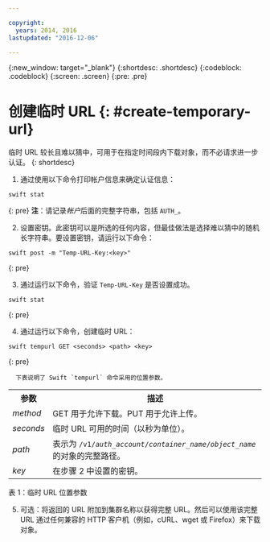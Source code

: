 ```yaml
---

copyright:
  years: 2014, 2016
lastupdated: "2016-12-06"

---
```


{:new_window: target="_blank"}
{:shortdesc: .shortdesc}
{:codeblock: .codeblock}
{:screen: .screen}
{:pre: .pre}


# 创建临时 URL {: #create-temporary-url}

临时 URL 较长且难以猜中，可用于在指定时间段内下载对象，而不必请求进一步认证。
{: shortdesc}


1. 通过使用以下命令打印帐户信息来确定认证信息：

  ```
swift stat
```
  {: pre}
  **注**：请记录*帐户*后面的完整字符串，包括 `AUTH_`。

2. 设置密钥。此密钥可以是所选的任何内容，但最佳做法是选择难以猜中的随机长字符串。要设置密钥，请运行以下命令：

  ```
swift post -m "Temp-URL-Key:<key>"
```
  {: pre}

3. 通过运行以下命令，验证 `Temp-URL-Key` 是否设置成功。

  ```
swift stat
```
  {: pre}

4. 通过运行以下命令，创建临时 URL：

  ```
swift tempurl GET <seconds> <path> <key>
```
  {: pre}

      下表说明了 Swift `tempurl` 命令采用的位置参数。
    
  <table>
    <tr>
      <th> 参数</th>
      <th> 描述</th>
    </tr>
    <tr>
      <td> <i> method </i></td>
      <td> GET 用于允许下载。PUT 用于允许上传。</td>
    </tr>
    <tr>
      <td> <i> seconds </i></td>
      <td> 临时 URL 可用的时间（以秒为单位）。</td>
    </tr>
    <tr>
      <td> <i> path </i></td>
      <td> 表示为 <code>/v1/<i>auth_account</i>/<i>container_name</i>/<i>object_name</i></code> 的对象的完整路径。</td>
    </tr>
    <tr>
      <td> <i> key </i></td>
      <td> 在步骤 2 中设置的密钥。</td>
    </tr>
  </table>

  表 1：临时 URL 位置参数

5. 可选：将返回的 URL 附加到集群名称以获得完整 URL。然后可以使用该完整 URL 通过任何兼容的 HTTP 客户机（例如，cURL、wget 或 Firefox）来下载对象。
